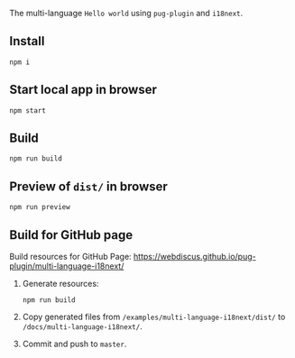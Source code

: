 The multi-language `Hello world` using `pug-plugin` and `i18next`.

## Install
```
npm i
```

## Start local app in browser
```
npm start
```

## Build
```
npm run build
```

## Preview of `dist/` in browser
```
npm run preview
```

## Build for GitHub page
Build resources for GitHub Page: https://webdiscus.github.io/pug-plugin/multi-language-i18next/

1. Generate resources:
    ```
    npm run build
    ```
2. Copy generated files from `/examples/multi-language-i18next/dist/` to `/docs/multi-language-i18next/`.

3. Commit and push to `master`.
